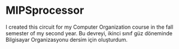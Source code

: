# MIPSprocessor
 I created this circuit for my Computer Organization course in the fall semester of my second year.
Bu devreyi, ikinci sınıf güz döneminde Bilgisayar Organizasyonu dersim için oluşturdum. 
